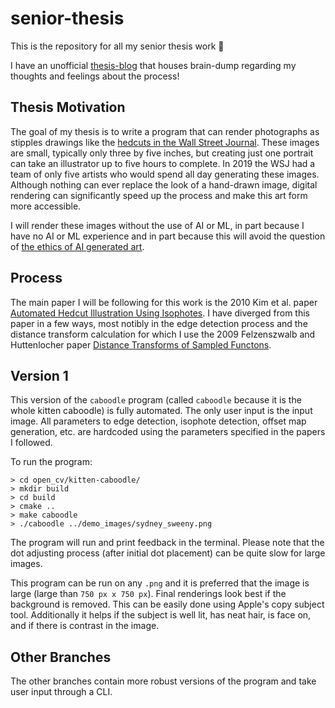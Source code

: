 # senior-thesis

This is the repository for all my senior thesis work :cowboy_hat_face:

I have an unofficial [thesis-blog](https://github.com/AriaKillebrewBruehl/senior-thesis/blob/main/thesis-blog.md) that houses brain-dump regarding my thoughts and feelings about the process!

## Thesis Motivation

The goal of my thesis is to write a program that can render photographs as stipples drawings like the [hedcuts in the Wall Street Journal](https://www.wsj.com/articles/whats-in-a-hedcut-depends-how-its-made-11576537243). These images are small, typically only three by five inches, but creating just one portrait can take an illustrator up to five hours to complete. In 2019 the WSJ had a team of only five artists who would spend all day generating these images. Although nothing can ever replace the look of a hand-drawn image, digital rendering can significantly speed up the process and make this art form more accessible.

I will render these images without the use of AI or ML, in part because I have no AI or ML experience and in part because this will avoid the question of [the ethics of AI generated art](https://jamiearpinricci.medium.com/the-ethics-of-ai-generated-art-57fb04b71646).

## Process

The main paper I will be following for this work is the 2010 Kim et al. paper [Automated Hedcut Illustration Using Isophotes](https://link.springer.com/chapter/10.1007/978-3-642-13544-6_17). I have diverged from this paper in a few ways, most notibly in the edge detection process and the distance transform calculation for which I use the 2009 Felzenszwalb and Huttenlocher paper [Distance Transforms of Sampled Functons](https://cs.brown.edu/people/pfelzens/papers/dt-final.pdf).

## Version 1

This version of the `caboodle` program (called `caboodle` because it is the whole kitten caboodle) is fully automated. The only user input is the input image. All parameters to edge detection, isophote detection, offset map generation, etc. are hardcoded using the parameters specified in the papers I followed.

To run the program:

    > cd open_cv/kitten-caboodle/
    > mkdir build
    > cd build
    > cmake ..
    > make caboodle
    > ./caboodle ../demo_images/sydney_sweeny.png

The program will run and print feedback in the terminal. Please note that the dot adjusting process (after initial dot placement) can be quite slow for large images.

This program can be run on any `.png` and it is preferred that the image is large (large than `750 px x 750 px`). Final renderings look best if the background is removed. This can be easily done using Apple's copy subject tool. Additionally it helps if the subject is well lit, has neat hair, is face on, and if there is contrast in the image.

## Other Branches

The other branches contain more robust versions of the program and take user input through a CLI.
